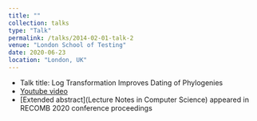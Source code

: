 ```yaml
---
title: ""
collection: talks
type: "Talk"
permalink: /talks/2014-02-01-talk-2
venue: "London School of Testing"
date: 2020-06-23
location: "London, UK"
---
```


* Talk title: Log Transformation Improves Dating of Phylogenies
* [Youtube video](https://www.youtube.com/watch?v=IvaXAHFObfk)
* [Extended abstract](Lecture Notes in Computer Science) appeared in RECOMB 2020 conference proceedings 
